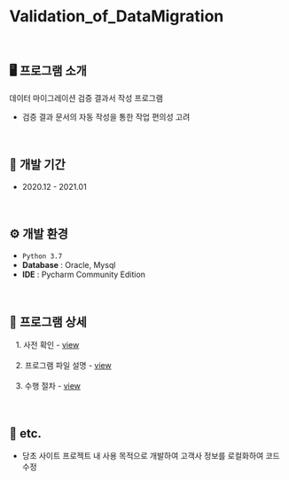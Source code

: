 # Validation_of_DataMigration 
<br>

## 🖥️ 프로그램 소개
데이터 마이그레이션 검증 결과서 작성 프로그램
 - 검증 결과 문서의 자동 작성을 통한 작업 편의성 고려
<br>

## 📅 개발 기간
* 2020.12 - 2021.01
<br>

## ⚙️ 개발 환경
- `Python 3.7`
- **Database** : Oracle, Mysql
- **IDE** : Pycharm Community Edition
<br>

## 🔎 프로그램 상세
&nbsp;&nbsp; 1. 사전 확인 - <a href="">view</a><br><br>
&nbsp;&nbsp; 2. 프로그램 파일 설명 - <a href="">view</a><br><br>
&nbsp;&nbsp; 3. 수행 절차 - <a href="">view</a><br><br> 
<br>

## 🎸 etc.
- 당초 사이트 프로젝트 내 사용 목적으로 개발하여 고객사 정보를 로컬화하여 코드 수정
